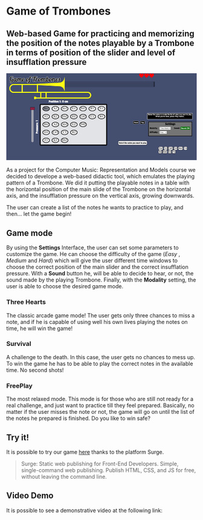 # Game of Trombones
## Web-based Game for practicing and memorizing the position of the notes playable by a Trombone in terms of position of the slider and level of insufflation pressure

![](imgs/IMG1.png)

As a project for the Computer Music: Representation and Models course we decided to develope a web-based didactic tool, which emulates the playing pattern of a Trombone. We did it putting the playable notes in a table with the horizontal position of the main slide of the Trombone on the horizontal axis, and the insufflation pressure on the vertical axis, growing downwards.

The user can create a list of the notes he wants to practice to play, and then... let the game begin!

## Game mode

By using the **Settings** Interface, the user can set some parameters to customize the game. He can choose the difficulty of the game (*Easy*
, *Medium* and *Hard*) which will give the user different time windows to choose the correct position of the main slider and the correct insufflation pressure. With a **Sound** button he, will be able to decide to hear, or not, the sound made by the playing Trombone. Finally, with the **Modality** setting, the user is able to choose the desired game mode.

### Three Hearts

The classic arcade game mode! The user gets only three chances to miss a note, and if he is capable of using well his own lives playing the notes on time, he will win the game!

### Survival

A challenge to the death. In this case, the user gets no chances to mess up. To win the game he has to be able to play the correct notes in the available time. No second shots!

### FreePlay

The most relaxed mode. This mode is for those who are still not ready for a real challenge, and just want to practice till they feel prepared. Basically, no matter if the user misses the note or not, the game will go on until the list of the notes he prepared is finished. Do you like to win safe? 

## Try it!

It is possible to try our game [here]() thanks to the platform Surge.

>Surge: Static web publishing for Front-End Developers. Simple, single-command web publishing. Publish HTML, CSS, and JS for free, without leaving the command line.

## Video Demo

It is possible to see a demonstrative video at the following link: 

